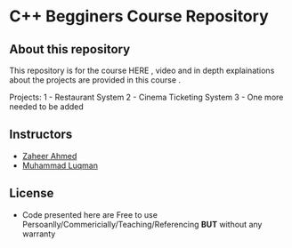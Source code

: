 # C++ Begginers Course Repository
 
## About this repository
This repository is for the course HERE , video and in depth explainations about the projects are provided  in this course . 

Projects:
1 - Restaurant System
2 - Cinema Ticketing System
3 - One more needed to be added 



## Instructors
- [ Zaheer Ahmed](https://www.linkedin.com/in/zaheer-ahmed-908a20210/)
- [ Muhammad Luqman](https://www.linkedin.com/in/muhammad-luqman-9b227a11b/)


   
## License
- Code presented here are Free to use Persoanlly/Commericially/Teaching/Referencing **BUT** without any warranty



